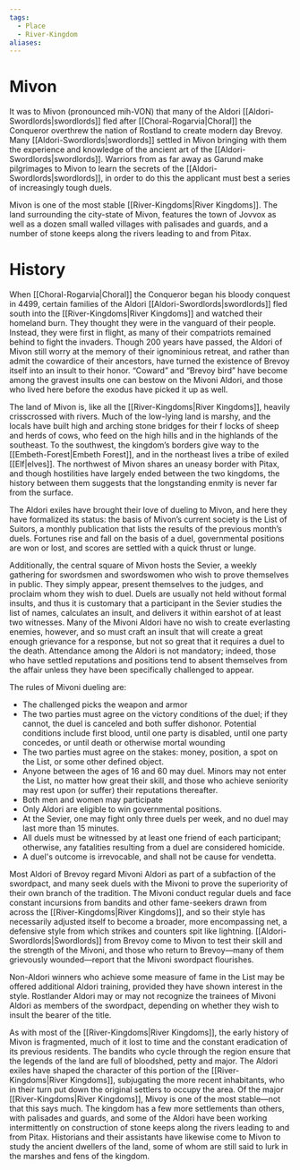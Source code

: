 ```yaml
---
tags:
  - Place
  - River-Kingdom
aliases:
---
```

# Mivon
It was to Mivon (pronounced mih-VON) that many of the Aldori [[Aldori-Swordlords|swordlords]] fled after [[Choral-Rogarvia|Choral]] the Conqueror overthrew the nation of Rostland to create modern day Brevoy. Many [[Aldori-Swordlords|swordlords]] settled in Mivon bringing with them the experience and knowledge of the ancient art of the [[Aldori-Swordlords|swordlords]]. Warriors from as far away as Garund make pilgrimages to Mivon to learn the secrets of the [[Aldori-Swordlords|swordlords]], in order to do this the applicant must best a series of increasingly tough duels.

Mivon is one of the most stable [[River-Kingdoms|River Kingdoms]]. The land surrounding the city-state of Mivon, features the town of Jovvox as well as a dozen small walled villages with palisades and guards, and a number of stone keeps along the rivers leading to and from Pitax.

# History
When [[Choral-Rogarvia|Choral]] the Conqueror began his bloody conquest in 4499, certain families of the Aldori [[Aldori-Swordlords|swordlords]] fled south into the [[River-Kingdoms|River Kingdoms]] and watched their homeland burn. They thought they were in the vanguard of their people. Instead, they were first in flight, as many of their compatriots remained behind to fight the invaders. Though 200 years have passed, the Aldori of Mivon still worry at the memory of their ignominious retreat, and rather than admit the cowardice of their ancestors, have turned the existence of Brevoy itself into an insult to their honor. “Coward” and “Brevoy bird” have become among the gravest insults one can bestow on the Mivoni Aldori, and those who lived here before the exodus have picked it up as well.

The land of Mivon is, like all the [[River-Kingdoms|River Kingdoms]], heavily crisscrossed with rivers. Much of the low-lying land is marshy, and the locals have built high and arching stone bridges for their f locks of sheep and herds of cows, who feed on the high hills and in the highlands of the southeast. To the southwest, the kingdom’s borders give way to the [[Embeth-Forest|Embeth Forest]], and in the northeast lives a tribe of exiled [[Elf|elves]]. The northwest of Mivon shares an uneasy border with Pitax, and though hostilities have largely ended between the two kingdoms, the history between them suggests that the longstanding enmity is never far from the surface.

The Aldori exiles have brought their love of dueling to Mivon, and here they have formalized its status: the basis of Mivon’s current society is the List of Suitors, a monthly publication that lists the results of the previous month’s duels. Fortunes rise and fall on the basis of a duel, governmental positions are won or lost, and scores are settled with a quick thrust or lunge.

Additionally, the central square of Mivon hosts the Sevier, a weekly gathering for swordsmen and swordswomen who wish to prove themselves in public. They simply appear, present themselves to the judges, and proclaim whom they wish to duel. Duels are usually not held without formal insults, and thus it is customary that a participant in the Sevier studies the list of names, calculates an insult, and delivers it within earshot of at least two witnesses. Many of the Mivoni Aldori have no wish to create everlasting enemies, however, and so must craft an insult that will create a great enough grievance for a response, but not so great that it requires a duel to the death. Attendance among the Aldori is not mandatory; indeed, those who have settled reputations and positions tend to absent themselves from the affair unless they have been specifically challenged to appear.

The rules of Mivoni dueling are:  

* The challenged picks the weapon and armor 
* The two parties must agree on the victory conditions of the duel; if they cannot, the duel is canceled and both suffer dishonor. Potential conditions include first blood, until one party is disabled, until one party concedes, or until death or otherwise mortal wounding
* The two parties must agree on the stakes: money, position, a spot on the List, or some other defined object.
* Anyone between the ages of 16 and 60 may duel. Minors  may not enter the List, no matter how great their skill, and those who achieve seniority may rest upon (or suffer) their reputations thereafter.
* Both men and women may participate
* Only Aldori are eligible to win governmental positions.
* At the Sevier, one may fight only three duels per week, and no duel may last more than 15 minutes.
* All duels must be witnessed by at least one friend of each participant; otherwise, any fatalities resulting from a duel are considered homicide.
* A duel's outcome is irrevocable, and shall not be cause for vendetta.

Most Aldori of Brevoy regard Mivoni Aldori as part of a subfaction of the swordpact, and many seek duels with the Mivoni to prove the superiority of their own branch of the tradition. The Mivoni conduct regular duels and face constant incursions from bandits and other fame-seekers drawn from across the [[River-Kingdoms|River Kingdoms]], and so their style has necessarily adjusted itself to become a broader, more encompassing net, a defensive style from which strikes and counters spit like lightning. [[Aldori-Swordlords|Swordlords]] from Brevoy come to Mivon to test their skill and the strength of the Mivoni, and those who return to Brevoy—many of them grievously wounded—report that the Mivoni swordpact flourishes.

Non-Aldori winners who achieve some measure of fame in the List may be offered additional Aldori training, provided they have shown interest in the style. Rostlander Aldori may or may not recognize the trainees of Mivoni Aldori as members of the swordpact, depending on whether they wish to insult the bearer of the title.

As with most of the [[River-Kingdoms|River Kingdoms]], the early history of Mivon is fragmented, much of it lost to time and the constant eradication of its previous residents. The bandits who cycle through the region ensure that the legends of the land are full of bloodshed, petty and major. The Aldori exiles have shaped the character of this portion of the [[River-Kingdoms|River Kingdoms]], subjugating the more recent inhabitants, who in their turn put down the original settlers to occupy the area. Of the major [[River-Kingdoms|River Kingdoms]], Mivoy is one of the most stable—not that this says much. The kingdom has a few more settlements than others, with palisades and guards, and some of the Aldori have been working intermittently on construction of stone keeps along the rivers leading to and from Pitax. Historians and their assistants have likewise come to Mivon to study the ancient dwellers of the land, some of whom are still said to lurk in the marshes and fens of the kingdom.